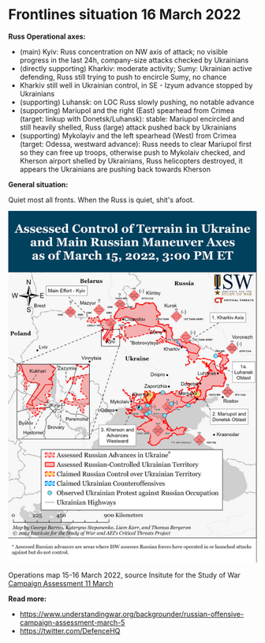 Frontlines situation 16 March 2022
==================================

**Russ Operational axes:**

- (main) Kyiv: Russ concentration on NW axis of attack; no visible progress in the last 24h, company-size attacks checked by Ukrainians
- (directly supporting) Kharkiv: moderate activity; Sumy: Ukrainian active defending, Russ still trying to push to encircle Sumy, no chance
- Kharkiv still well in Ukrainian control, in SE - Izyum advance stopped by Ukrainians
- (supporting) Luhansk: on LOC Russ slowly pushing, no notable advance
- (supporting) Mariupol and the right (East) spearhead from Crimea (target: linkup with Donetsk/Luhansk):
  stable: Mariupol encircled and still heavily shelled, Russ (large) attack pushed back by Ukrainians
- (supporting) Mykolayiv and the left spearhead (West) from Crimea (target: Odessa, westward advance):
  Russ needs to clear Mariupol first so they can free up troops, otherwise push to Mykolaiv checked, and Kherson airport shelled by Ukrainians, Russ helicopters destroyed, it appears the Ukrainians are pushing back towards Kherson


**General situation:**

Quiet most all fronts. When the Russ is quiet, shit's afoot.

![operations map 16 March 2022](https://github.com/valeriupredoi/ukraine_military_situation_reports/blob/main/maps/tactical_16Mar2022.png)

Operations map 15-16 March 2022, source Insitute for the Study of War [Campaign Assessment 11 March](https://www.understandingwar.org/backgrounder/russian-offensive-campaign-assessment-march-15)


**Read more:**

- https://www.understandingwar.org/backgrounder/russian-offensive-campaign-assessment-march-5
- https://twitter.com/DefenceHQ

